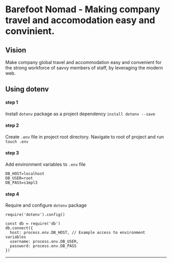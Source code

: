 Barefoot Nomad - Making company travel and accomodation easy and convinient.
=======

## Vision
Make company global travel and accommodation easy and convenient for the strong workforce of savvy members of staff, by leveraging the modern web. 

## Using dotenv
#### step 1
Install `dotenv` package as a project dependency
`install dotenv --save` 

#### step 2
Create `.env` file in project root directory.
Navigate to root of project and run `touch .env`

#### step 3
Add environment variables to `.env` file
    
    DB_HOST=localhost
    DB_USER=root
    DB_PASS=s1mpl3


#### step 4
Require and configure `dotenv` package

    require('dotenv').config()

    const db = require('db')
    db.connect({
      host: process.env.DB_HOST, // Example access to environment variables
      username: process.env.DB_USER,
      password: process.env.DB_PASS
    })

---
